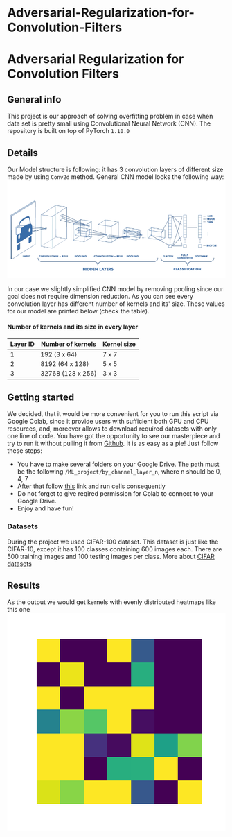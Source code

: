 # Adversarial-Regularization-for-Convolution-Filters
# Adversarial Regularization for Convolution Filters

## General info
This project is our approach of solving overfitting problem in case when data set is pretty small using Convolutional Neural Network (CNN).
The repository is built on top of PyTorch `1.10.0`


## Details
Our Model structure is following: it has 3 convolution layers of different size made by using `Conv2d` method.
General CNN model looks the following way:
![CNN general model](https://github.com/Arius1404/Adversarial-Regularization-for-Convolution-Filters/blob/main/imgs/CNN.png)

In our case we slightly simplified CNN model by removing pooling since our goal does not require dimension reduction.
As you can see every convolution layer has different number of kernels and its' size. These values for our model are printed below (check the table).

#### Number of kernels and its size in every layer
| Layer ID      | Number of kernels | Kernel size | 
| ----------- | ----------- | ----------- |
| 1      | 192 (3 x 64)       |7 x 7 |
| 2   | 8192 (64 x 128)        |5 x 5 |
| 3   | 32768 (128 x 256)        |3 x 3 

## Getting started
We decided, that it would be more convenient for you to run this script via Google Colab, since it provide users with sufficient both GPU and CPU resources, and, moreover allows to download required datasets with only one line of code.
You have got the opportunity to see our masterpiece and try to run it without pulling it from [Github](https://github.com/Arius1404/Adversarial-Regularization-for-Convolution-Filters). It is as easy as a pie! Just follow these steps:
- You have to make several folders on your Google Drive. The path must be the following `/ML_project/by_channel_layer_n`, where n should be 0, 4, 7
- After that follow [this](https://colab.research.google.com/drive/1E_HRN-isNgKG10ujKAst31DpydhtjURv#scrollTo=cQz8Kb_iqdbI) link and run cells consequently
- Do not forget to give reqired permission for Colab to connect to your Google Drive.
- Enjoy and have fun!

### Datasets

During the project we used CIFAR-100 dataset. This dataset is just like the CIFAR-10, except it has 100 classes containing 600 images each. There are 500 training images and 100 testing images per class.
More about [CIFAR datasets](https://www.cs.toronto.edu/~kriz/cifar.html)

## Results
As the output we would get kernels with evenly distributed heatmaps like this one
![Result](https://github.com/Arius1404/Adversarial-Regularization-for-Convolution-Filters/blob/main/imgs/3-0.png)
